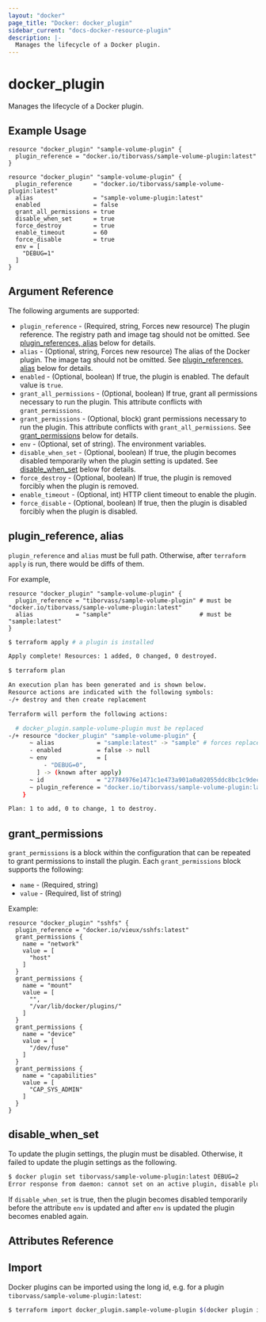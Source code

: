 ```yaml
---
layout: "docker"
page_title: "Docker: docker_plugin"
sidebar_current: "docs-docker-resource-plugin"
description: |-
  Manages the lifecycle of a Docker plugin.
---
```


# docker\_plugin

Manages the lifecycle of a Docker plugin.

## Example Usage

```hcl
resource "docker_plugin" "sample-volume-plugin" {
  plugin_reference = "docker.io/tiborvass/sample-volume-plugin:latest"
}
```

```hcl
resource "docker_plugin" "sample-volume-plugin" {
  plugin_reference      = "docker.io/tiborvass/sample-volume-plugin:latest"
  alias                 = "sample-volume-plugin:latest"
  enabled               = false
  grant_all_permissions = true
  disable_when_set      = true
  force_destroy         = true
  enable_timeout        = 60
  force_disable         = true
  env = [
    "DEBUG=1"
  ]
}
```

## Argument Reference

The following arguments are supported:

* `plugin_reference` - (Required, string, Forces new resource) The plugin reference. The registry path and image tag should not be omitted. See [plugin_references, alias](#plugin-references-alias-1) below for details.
* `alias` - (Optional, string, Forces new resource) The alias of the Docker plugin. The image tag should not be omitted. See [plugin_references, alias](#plugin-references-alias-1) below for details.
* `enabled` - (Optional, boolean) If true, the plugin is enabled. The default value is `true`.
* `grant_all_permissions` - (Optional, boolean) If true, grant all permissions necessary to run the plugin. This attribute conflicts with `grant_permissions`.
* `grant_permissions` - (Optional, block) grant permissions necessary to run the plugin. This attribute conflicts with `grant_all_permissions`. See [grant_permissions](#grant-permissions-1) below for details.
* `env` - (Optional, set of string). The environment variables.
* `disable_when_set` - (Optional, boolean) If true, the plugin becomes disabled temporarily when the plugin setting is updated. See [disable_when_set](#disable-when-set-1) below for details.
* `force_destroy` - (Optional, boolean) If true, the plugin is removed forcibly when the plugin is removed.
* `enable_timeout` - (Optional, int) HTTP client timeout to enable the plugin.
* `force_disable` - (Optional, boolean) If true, then the plugin is disabled forcibly when the plugin is disabled.

<a id="plugin-references-alias-1"></a>
## plugin_reference, alias

`plugin_reference` and `alias` must be full path. Otherwise, after `terraform apply` is run, there would be diffs of them.

For example,

```hcl
resource "docker_plugin" "sample-volume-plugin" {
  plugin_reference = "tiborvass/sample-volume-plugin" # must be "docker.io/tiborvass/sample-volume-plugin:latest"
  alias            = "sample"                         # must be "sample:latest"
}
```

```sh
$ terraform apply # a plugin is installed

Apply complete! Resources: 1 added, 0 changed, 0 destroyed.

$ terraform plan

An execution plan has been generated and is shown below.
Resource actions are indicated with the following symbols:
-/+ destroy and then create replacement

Terraform will perform the following actions:

  # docker_plugin.sample-volume-plugin must be replaced
-/+ resource "docker_plugin" "sample-volume-plugin" {
      ~ alias            = "sample:latest" -> "sample" # forces replacement
      - enabled          = false -> null
      ~ env              = [
          - "DEBUG=0",
        ] -> (known after apply)
      ~ id               = "27784976e1471c1e473a901a0a02055ddc8bc1c9dec9c44d81a49d516c0c28f9" -> (known after apply)
      ~ plugin_reference = "docker.io/tiborvass/sample-volume-plugin:latest" -> "tiborvass/sample-volume-plugin" # forces replacement
    }

Plan: 1 to add, 0 to change, 1 to destroy.
```

<a id="grant-permissions-1"></a>
## grant_permissions

`grant_permissions` is a block within the configuration that can be repeated to grant permissions to install the plugin. Each `grant_permissions` block supports
the following:

* `name` - (Required, string)
* `value` - (Required, list of string)

Example:

```hcl
resource "docker_plugin" "sshfs" {
  plugin_reference = "docker.io/vieux/sshfs:latest"
  grant_permissions {
    name = "network"
    value = [
      "host"
    ]
  }
  grant_permissions {
    name = "mount"
    value = [
      "",
      "/var/lib/docker/plugins/"
    ]
  }
  grant_permissions {
    name = "device"
    value = [
      "/dev/fuse"
    ]
  }
  grant_permissions {
    name = "capabilities"
    value = [
      "CAP_SYS_ADMIN"
    ]
  }
}
```

<a id="disable-when-set-1"></a>
## disable_when_set

To update the plugin settings, the plugin must be disabled.
Otherwise, it failed to update the plugin settings as the following.

```sh
$ docker plugin set tiborvass/sample-volume-plugin:latest DEBUG=2
Error response from daemon: cannot set on an active plugin, disable plugin before setting
```

If `disable_when_set` is true, then the plugin becomes disabled temporarily before the attribute `env` is updated and after `env` is updated the plugin becomes enabled again.

## Attributes Reference

## Import

Docker plugins can be imported using the long id, e.g. for a plugin `tiborvass/sample-volume-plugin:latest`:

```sh
$ terraform import docker_plugin.sample-volume-plugin $(docker plugin inspect -f "{{.ID}}" tiborvass/sample-volume-plugin:latest)
```
